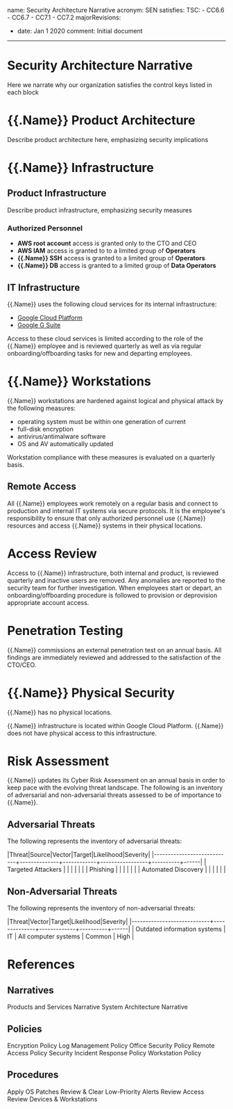 name: Security Architecture Narrative
acronym: SEN
satisfies:
  TSC:
    - CC6.6
    - CC6.7
    - CC7.1
    - CC7.2
majorRevisions:
  - date: Jan 1 2020
    comment: Initial document
---

# Security Architecture Narrative

Here we narrate why our organization satisfies the control keys listed in each block

# {{.Name}} Product Architecture

Describe product architecture here, emphasizing security implications

# {{.Name}} Infrastructure

## Product Infrastructure

Describe product infrastructure, emphasizing security measures

### Authorized Personnel

- **AWS root account** access is granted only to the CTO and CEO
- **AWS IAM** access is granted to to a limited group of **Operators**
- **{{.Name}} SSH** access is granted to a limited group of **Operators**
- **{{.Name}} DB** access is granted to a limited group of **Data Operators**

## IT Infrastructure

{{.Name}} uses the following cloud services for its internal infrastructure:

- [Google Cloud Platform](https://cloud.google.com/security/compliance/soc-2/)
- [Google G Suite](https://cloud.google.com/security/compliance/soc-2/)

Access to these cloud services is limited according to the role of the {{.Name}} employee and is reviewed quarterly as well as via regular onboarding/offboarding tasks for new and departing employees.

# {{.Name}} Workstations

{{.Name}} workstations are hardened against logical and physical attack by the following measures:

- operating system must be within one generation of current
- full-disk encryption
- antivirus/antimalware software
- OS and AV automatically updated

Workstation compliance with these measures is evaluated on a quarterly basis.

## Remote Access

All {{.Name}} employees work remotely on a regular basis and connect to production and internal IT systems via secure protocols. It is the employee's responsibility to ensure that only authorized personnel use {{.Name}} resources and access {{.Name}} systems in their physical locations.

# Access Review

Access to {{.Name}} infrastructure, both internal and product, is reviewed quarterly and inactive users are removed. Any anomalies are reported to the security team for further investigation. When employees start or depart, an onboarding/offboarding procedure is followed to provision or deprovision appropriate account access.

# Penetration Testing

{{.Name}} commissions an external penetration test on an annual basis. All findings are immediately reviewed and addressed to the satisfaction of the CTO/CEO.

# {{.Name}} Physical Security

{{.Name}} has no physical locations.

{{.Name}} infrastructure is located within Google Cloud Platform. {{.Name}} does not have physical access to this infrastructure.

# Risk Assessment

{{.Name}} updates its Cyber Risk Assessment on an annual basis in order to keep pace with the evolving threat landscape. The following is an inventory of adversarial and non-adversarial threats assessed to be of importance to {{.Name}}.

## Adversarial Threats

The following represents the inventory of adversarial threats:

|Threat|Source|Vector|Target|Likelihood|Severity|
|----------------------------+--------------+------------+-----------------+----------+------|
| Targeted Attackers | | | | | |
| Phishing | | | | | |
| Automated Discovery | | | | | |

## Non-Adversarial Threats

The following represents the inventory of non-adversarial threats:

|Threat|Vector|Target|Likelihood|Severity|
|----------------------------+--------------+-------------+----------+------|
| Outdated information systems | IT  | All computer systems | Common  | High |

# References

## Narratives

Products and Services Narrative
System Architecture Narrative

## Policies

Encryption Policy
Log Management Policy
Office Security Policy
Remote Access Policy
Security Incident Response Policy
Workstation Policy

## Procedures

Apply OS Patches
Review & Clear Low-Priority Alerts
Review Access
Review Devices & Workstations
